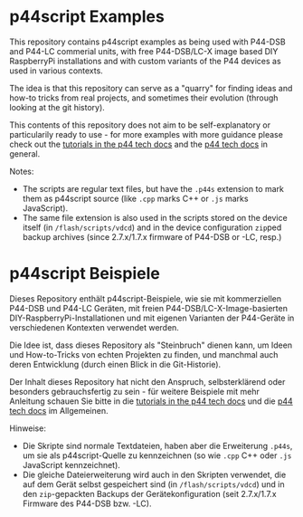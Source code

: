# p44script Examples

This repository contains p44script examples as being used with P44-DSB and P44-LC commerial units, with free P44-DSB/LC-X image based DIY RaspberryPi installations and with custom variants of the P44 devices
as used in various contexts.

The idea is that this repository can serve as a "quarry" for finding ideas and how-to tricks from real projects, and sometimes their evolution (through looking at the git history).

This contents of this repository does not aim to be self-explanatory or particularily ready to use - for more examples with more guidance please check out the [tutorials in the p44 tech docs](https://plan44.ch/p44-techdocs/en/tutorials/) and the [p44 tech docs](https://plan44.ch/p44-techdocs/en) in general.

Notes:
- The scripts are regular text files, but have the `.p44s` extension to mark them as p44script source (like `.cpp` marks C++ or `.js` marks JavaScript).
- The same file extension is also used in the scripts stored on the device itself (in `/flash/scripts/vdcd`) and in the device configuration `zip`ped backup archives (since 2.7.x/1.7.x firmware of P44-DSB or -LC, resp.)

# p44script Beispiele

Dieses Repository enthält p44script-Beispiele, wie sie mit kommerziellen P44-DSB und P44-LC Geräten, mit freien P44-DSB/LC-X-Image-basierten DIY-RaspberryPi-Installationen und mit eigenen Varianten der P44-Geräte in verschiedenen Kontexten verwendet werden.

Die Idee ist, dass dieses Repository als "Steinbruch" dienen kann, um Ideen und How-to-Tricks von echten Projekten zu finden, und manchmal auch deren Entwicklung (durch einen Blick in die Git-Historie).

Der Inhalt dieses Repository hat nicht den Anspruch, selbsterklärend oder besonders gebrauchsfertig zu sein - für weitere Beispiele mit mehr Anleitung schauen Sie bitte in die [tutorials in the p44 tech docs](https://plan44.ch/p44-techdocs/de/tutorials/) und die [p44 tech docs](https://plan44.ch/p44-techdocs/de) im Allgemeinen.

Hinweise:
- Die Skripte sind normale Textdateien, haben aber die Erweiterung `.p44s`, um sie als p44script-Quelle zu kennzeichnen (so wie `.cpp` C++ oder `.js` JavaScript kennzeichnet).
- Die gleiche Dateierweiterung wird auch in den Skripten verwendet, die auf dem Gerät selbst gespeichert sind (in `/flash/scripts/vdcd`) und in den `zip`-gepackten Backups der Gerätekonfiguration (seit 2.7.x/1.7.x Firmware des P44-DSB bzw. -LC).
